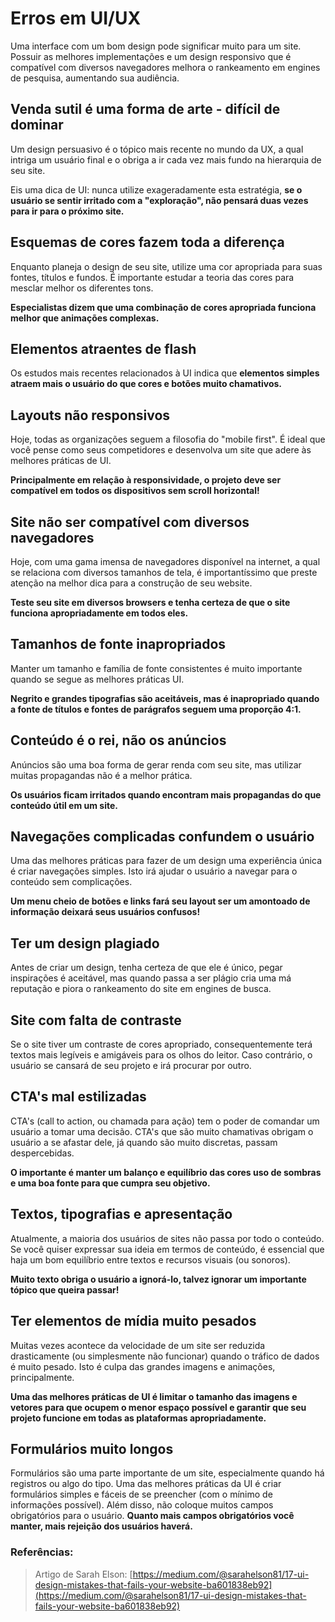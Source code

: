 ﻿# Erros em UI/UX

Uma interface com um bom design pode significar muito para um site. Possuir as melhores implementações e um design responsivo que é compatível com diversos navegadores melhora o rankeamento em engines de pesquisa, aumentando sua audiência.

## Venda sutil é uma forma de arte - difícil de dominar

Um design persuasivo é o tópico mais recente no mundo da UX,  a qual intriga um usuário final e o obriga a ir cada vez mais fundo na hierarquia de seu site.

Eis uma dica de UI: nunca utilize exageradamente esta estratégia, **se o usuário se sentir irritado com a "exploração", não pensará duas vezes para ir para o próximo site.**

## Esquemas de cores fazem toda a diferença

Enquanto planeja o design de seu site, utilize uma cor apropriada para suas fontes, títulos e fundos. É importante estudar a teoria das cores para mesclar melhor os diferentes tons.

**Especialistas dizem que uma combinação de cores apropriada funciona melhor que animações complexas.**

## Elementos atraentes de flash

Os estudos mais recentes relacionados à UI indica que **elementos simples atraem mais o usuário do que cores e botões muito chamativos.**

## Layouts não responsivos

Hoje, todas as organizações seguem a filosofia do "mobile first". É ideal que você pense como seus competidores e desenvolva um site que adere às melhores práticas de UI.

**Principalmente em relação à responsividade, o projeto deve ser compatível em todos os dispositivos sem scroll horizontal!**

## Site não ser compatível com diversos navegadores

Hoje, com uma gama imensa de navegadores disponível na internet, a qual se relaciona com diversos tamanhos de tela, é importantíssimo que preste atenção na melhor dica para a construção de seu website. 

**Teste seu site em diversos browsers e tenha certeza de que o site funciona apropriadamente em todos eles.**

## Tamanhos de fonte inapropriados

Manter um tamanho e família de fonte consistentes é muito importante quando se segue as melhores práticas UI.

**Negrito e grandes tipografias são aceitáveis, mas é inapropriado quando a fonte de títulos e fontes de parágrafos seguem uma proporção 4:1.**

## Conteúdo é o rei, não os anúncios

Anúncios são uma boa forma de gerar renda com seu site, mas utilizar muitas propagandas não é a melhor prática.

**Os usuários ficam irritados quando encontram mais propagandas do que conteúdo útil em um site.**

## Navegações complicadas confundem o usuário

Uma das melhores práticas para fazer de um design uma experiência única é criar navegações simples. Isto irá ajudar o usuário a navegar para o conteúdo sem complicações.

**Um menu cheio de botões e links fará seu layout ser um amontoado de informação deixará seus usuários confusos!**

## Ter um design plagiado

Antes de criar um design, tenha certeza de que ele é único, pegar inspirações é aceitável, mas quando passa a ser plágio cria uma má reputação e piora o rankeamento do site em engines de busca.

## Site com falta de contraste

Se o site tiver um contraste de cores apropriado, consequentemente terá textos mais legíveis e amigáveis para os olhos do leitor. Caso contrário, o usuário se cansará de seu projeto e irá procurar por outro.

## CTA's mal estilizadas

CTA's (call to action, ou chamada para ação) tem o poder de comandar um usuário a tomar uma decisão. CTA's que são muito chamativas obrigam o usuário a se afastar dele, já quando são muito discretas, passam despercebidas. 

**O importante é manter um balanço e equilíbrio das cores uso de sombras e uma boa fonte para que cumpra seu objetivo.**

## Textos, tipografias e apresentação

Atualmente, a maioria dos usuários de sites não passa por todo o conteúdo. Se você quiser expressar sua ideia em termos de conteúdo, é essencial que haja um bom equilíbrio entre textos e recursos visuais (ou sonoros). 

**Muito texto obriga o usuário a ignorá-lo, talvez ignorar um importante tópico que queira passar!** 

## Ter elementos de mídia muito pesados

Muitas vezes acontece da velocidade de um site ser reduzida drasticamente (ou simplesmente não funcionar) quando o tráfico de dados é muito pesado. Isto é culpa das grandes imagens e animações, principalmente.

**Uma das melhores práticas de UI é limitar o tamanho das imagens e vetores para que ocupem o menor espaço possível e garantir que seu projeto funcione em todas as plataformas apropriadamente.**

## Formulários muito longos

Formulários são uma parte importante de um site, especialmente quando há registros ou algo do tipo. Uma das melhores práticas da UI é criar formulários simples e fáceis de se preencher (com o mínimo de informações possível).
Além disso, não coloque muitos campos obrigatórios para o usuário. **Quanto mais campos obrigatórios você manter, mais rejeição dos usuários haverá.**

### Referências:

> Artigo de Sarah Elson: [https://medium.com/@sarahelson81/17-ui-design-mistakes-that-fails-your-website-ba601838eb92](https://medium.com/@sarahelson81/17-ui-design-mistakes-that-fails-your-website-ba601838eb92)

